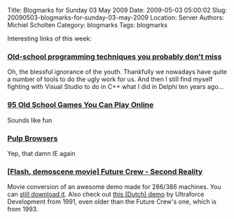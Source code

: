 Title: Blogmarks for Sunday 03 May 2009
Date: 2009-05-03 05:00:02
Slug: 20090503-blogmarks-for-sunday-03-may-2009
Location: Server
Authors: Michiel Scholten
Category: blogmarks
Tags: blogmarks

<p>Interesting links of this week:</p>
<h3><a href="http://www.computerworld.com/action/article.do?command=viewArticleBasic&articleId=9132061">Old-school programming techniques you probably don't miss</a></h3>
<p>Oh, the blessful ignorance of the youth. Thankfully we nowadays have quite a number of tools to do the ugly work for us. And then I still find myself fighting with Visual Studio to do in C++ what I did in Delphi ten years ago...</p>
<h3><a href="http://amog.com/tech/gaming/oldschool-videogames/">95 Old School Games You Can Play Online</a></h3>
<p>Sounds like fun</p>
<h3><a href="http://www.elliottkember.com/ie.html">Pulp Browsers</a></h3>
<p>Yep, that damn IE again</p>
<h3><a href="http://www.youtube.com/watch?v=8G_aUxbbqWU">[Flash, demoscene movie] Future Crew - Second Reality</a></h3>
<p>Movie conversion of an awesome demo made for 286/386 machines. You can <a href="http://www.pouet.net/prod.php?which=63">still download it</a>. Also check out <a href="http://www.youtube.com/watch?v=8bnzIpGVt7Y">this (Dutch) demo</a> by Ultraforce Development from 1991, even older than the Future Crew's one, which is from 1993.</p>

